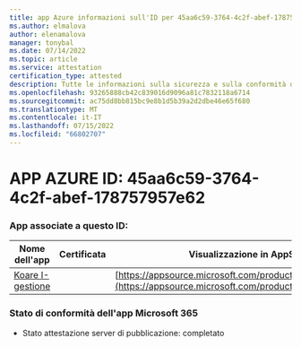 ```yaml
---
title: app Azure informazioni sull'ID per 45aa6c59-3764-4c2f-abef-178757957e62
ms.author: elmalova
author: elenamalova
manager: tonybal
ms.date: 07/14/2022
ms.topic: article
ms.service: attestation
certification_type: attested
description: Tutte le informazioni sulla sicurezza e sulla conformità disponibili per 45aa6c59-3764-4c2f-abef-178757957e62.
ms.openlocfilehash: 93265888cb42c839016d9096a81c7832118a6714
ms.sourcegitcommit: ac75dd8bb815bc9e8b1d5b39a2d2dbe46e65f680
ms.translationtype: MT
ms.contentlocale: it-IT
ms.lasthandoff: 07/15/2022
ms.locfileid: "66802707"
---
```

# <a name="azure-app-id-45aa6c59-3764-4c2f-abef-178757957e62"></a>APP AZURE ID: 45aa6c59-3764-4c2f-abef-178757957e62


### <a name="apps-associated-with-this-id"></a>App associate a questo ID:
| **Nome dell'app** | **Certificata** | **Visualizzazione in AppSource** |
|--------------|---------------|-----------------------|
| [ Koare I-gestione](../forward/WA200004224.md) |  | [https://appsource.microsoft.com/product/office/WA200004224](https://appsource.microsoft.com/product/office/WA200004224) |

### <a name="microsoft-365-app-compliance-status"></a>Stato di conformità dell'app Microsoft 365
- Stato attestazione server di pubblicazione: completato
